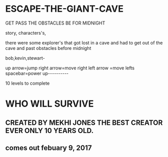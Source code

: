 # ESCAPE-THE-GIANT-CAVE
GET PASS THE OBSTACLES BE FOR MIDNIGHT

story, characters's,

there were some explorer's that got lost in a cave and had to get out of the cave and past obstacles before midnight

bob,kevin,stewart-

up arrow=jump right arrow=move right left arrow =move lefts  spacebar=power up----------


10 levels to complete

# WHO WILL SURVIVE

CREATED BY MEKHI JONES THE BEST CREATOR EVER ONLY 10 YEARS OLD.
-------------------------------------------------

 comes out febuary 9, 2017
-------------------------------------------------